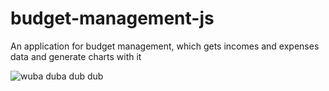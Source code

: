# budget-management-js
An application for budget management, which gets incomes and expenses data and generate charts with it

![wuba duba dub dub](https://s13.postimg.org/3tadm7d9j/print.png)
